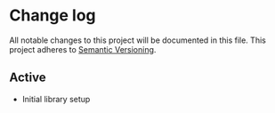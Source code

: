 # Change log

All notable changes to this project will be documented in this file.
This project adheres to [Semantic Versioning](http://semver.org/).

## Active
 - Initial library setup

